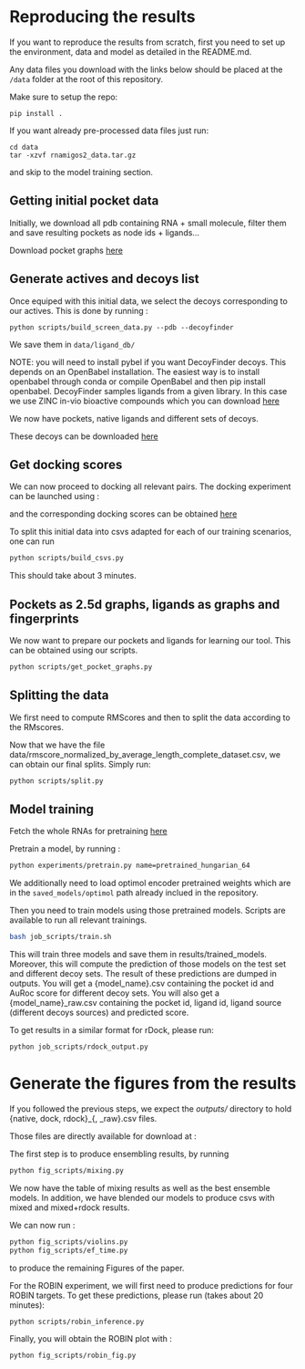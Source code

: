 # Reproducing the results

If you want to reproduce the results from scratch, first you need to set up the environment,
data and model as detailed in the README.md. 

Any data files you download with the links below should be placed at the `/data` folder at the root of this repository.

Make sure to setup the repo:

```
pip install .
```

If you want already pre-processed data files just run:

```
cd data
tar -xzvf rnamigos2_data.tar.gz
```

and skip to the model training section.

## Getting initial pocket data

Initially, we download all pdb containing RNA + small molecule, filter them and save resulting pockets as node ids + ligands...

[//]: # (TODO : include steps to get the original pockets.)


Download pocket graphs [here](https://drive.proton.me/urls/SC9AQCF2SC#JYQ3K9yNUJ4U)

## Generate actives and decoys list
Once equiped with this initial data, we select the decoys corresponding to our actives.
This is done by running : 

```
python scripts/build_screen_data.py --pdb --decoyfinder
```

We save them in `data/ligand_db/`

NOTE: you will need to install pybel if you want DecoyFinder decoys. This depends on an OpenBabel installation. 
The easiest way is to install openbabel through conda or compile OpenBabel and then pip install openbabel.
DecoyFinder samples ligands from a given library. In this case we use ZINC in-vio bioactive compounds which you can download [here](https://drive.proton.me/urls/CQMXCX5MW4#YQeEEa7VHVcu)

We now have pockets, native ligands and different sets of decoys.

These decoys can be downloaded [here](https://drive.proton.me/urls/6XCM553QBC#1NR2xU9W3CkR)

## Get docking scores

We can now proceed to docking all relevant pairs.
The docking experiment can be launched using :

[//]: # (TODO : upload docking scripts)
 
and the corresponding docking scores can be obtained [here](https://drive.proton.me/urls/TZJ7R8T8T0#RCd1LK8uu1MK)

[//]: # (TODO : check that the data is ok)

To split this initial data into csvs adapted for each of our training scenarios, one can run 
```bash
python scripts/build_csvs.py
```
This should take about 3 minutes.

## Pockets as 2.5d graphs, ligands as graphs and fingerprints

We now want to prepare our pockets and ligands for learning our tool.
This can be obtained using our scripts.

[//]: # (TODO : RIGHT NOW, we need to have json_pockets/ because the node ids are broken...)
[//]: # (TODO : This requires having rnaglib_all data, maybe we should mention how to get that)
```bash
python scripts/get_pocket_graphs.py
```

## Splitting the data

We first need to compute RMScores and then to split the data according to the RMscores.

[//]: # (TODO : Add RMscores computations)

Now that we have the file data/rmscore_normalized_by_average_length_complete_dataset.csv, we can obtain our
final splits. Simply run:

```bash
python scripts/split.py
```


## Model training

Fetch the whole RNAs for pretraining [here](https://drive.proton.me/urls/Y8TTCWKDVC#vs29rzJ1h9YN)

Pretrain a model, by running :


```bash    
python experiments/pretrain.py name=pretrained_hungarian_64
```

We additionally need to load optimol encoder pretrained weights which are in the `saved_models/optimol` path already inclued in the repository.

Then you need to train models using those pretrained models.
Scripts are available to run all relevant trainings.
```bash
bash job_scripts/train.sh
```
 
This will train three models and save them in results/trained_models.
Moreover, this will compute the prediction of those models on the test set and different decoy sets.
The result of these predictions are dumped in outputs. 
You will get a {model_name}.csv containing the pocket id and AuRoc score for different decoy sets.
You will also get a {model_name}_raw.csv containing the pocket id, ligand id, ligand source (different decoys sources) 
and predicted score.

To get results in a similar format for rDock, please run: 
```bash
python job_scripts/rdock_output.py
```

# Generate the figures from the results

If you followed the previous steps, we expect the *outputs/* directory to hold {native, dock, rdock}_{, _raw}.csv files.

Those files are directly available for download at :

[//]: # (TODO get dl files)


The first step is to produce ensembling results, by running 
```bash
python fig_scripts/mixing.py
```

We now have the table of mixing results as well as the best ensemble models. 
In addition, we have blended our models to produce csvs with mixed and mixed+rdock results.

We can now run : 
```bash
python fig_scripts/violins.py
python fig_scripts/ef_time.py
```
to produce the remaining Figures of the paper.

For the ROBIN experiment, we will first need to produce predictions for four ROBIN targets.
To get these predictions, please run (takes about 20 minutes):

```
python scripts/robin_inference.py
```

Finally, you will obtain the ROBIN plot with :
```
python fig_scripts/robin_fig.py
```